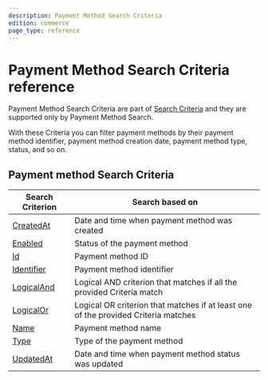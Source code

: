 ```yaml
---
description: Payment Method Search Criteria
edition: commerce
page_type: reference
---
```


# Payment Method Search Criteria reference

Payment Method Search Criteria are part of [Search Criteria](search_criteria_reference.md) and they are supported only by Payment Method Search.

With these Criteria you can filter payment methods by their payment method identifier, payment method creation date, payment method type, status, and so on.

## Payment method Search Criteria

|Search Criterion|Search based on|
|-----|-----|
|[CreatedAt](payment_method_createdat_criterion.md)|Date and time when payment method was created|
|[Enabled](payment_method_enabled_criterion.md)|Status of the payment method|
|[Id](payment_method_id_criterion.md)|Payment method ID|
|[Identifier](payment_method_identifier_criterion.md)|Payment method identifier|
|[LogicalAnd](payment_method_logicaland_criterion.md)|Logical AND criterion that matches if all the provided Criteria match|
|[LogicalOr](payment_method_logicalor_criterion.md)|Logical OR criterion that matches if at least one of the provided Criteria matches|
|[Name](payment_method_name_criterion.md)|Payment method name|
|[Type](payment_method_type_criterion.md)|Type of the payment method|
|[UpdatedAt](payment_method_updatedat_criterion.md)|Date and time when payment method status was updated|
